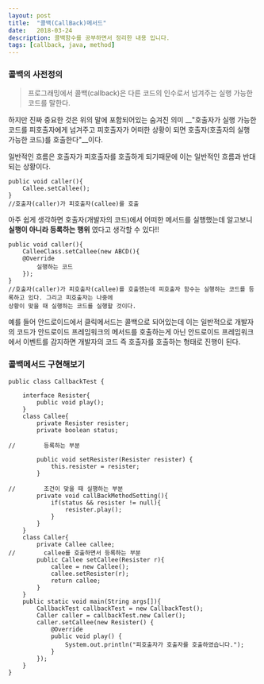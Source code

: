 ```yaml
---
layout: post
title:  "콜백(CallBack)메서드"
date:   2018-03-24
description: 콜백함수를 공부하면서 정리한 내용 입니다.
tags: [callback, java, method]
---
```


### 콜백의 사전정의


>프로그래밍에서 콜백(callback)은 다른 코드의 인수로서 넘겨주는 실행 가능한 코드를 말한다.


하지만 진짜 중요한 것은 위의 말에 포함되어있는 숨겨진 의미 __"호출자가 실행 가능한 코드를 피호출자에게 넘겨주고 피호출자가 어떠한 상황이 되면 호출자(호출자의 실행 가능한 코드)를 호출한다"__이다.


일반적인 흐름은 호출자가 피호출자를 호출하게 되기때문에 이는 일반적인 흐름과 반대되는 상황이다.


~~~
public void caller(){
	Callee.setCallee();
}
//호출자(caller)가 피호출자(callee)를 호출
~~~

아주 쉽게 생각하면 호출자(개발자의 코드)에서 어떠한 메서드를 실행했는데 알고보니 __실행이 아니라 등록하는 행위__ 였다고 생각할 수 있다!!  

~~~
public void caller(){
	CalleeClass.setCallee(new ABCD(){
	@Override
		실행하는 코드
	});
}
//호출자(caller)가 피호출자(callee)를 호출했는데 피호출자 함수는 실행하는 코드를 등록하고 있다. 그리고 피호출자는 나중에
상황이 맞을 때 실행하는 코드를 실행할 것이다.  
~~~


예를 들어 안드로이드에서 클릭메서드는 콜백으로 되어있는데 이는 일반적으로 개발자의 코드가 안드로이드 프레임워크의 메서드를 호출하는게 아닌 안드로이드 프레임워크에서 이벤트를 감지하면 개발자의 코드 즉 호출자를 호출하는 형태로 진행이 된다.


### 콜백메서드 구현해보기


~~~
public class CallbackTest {

    interface Resister{
        public void play();
    }
    class Callee{
        private Resister resister;
        private boolean status;

//        등록하는 부분

        public void setResister(Resister resister) {
            this.resister = resister;
        }

//        조건이 맞을 때 실행하는 부분
        private void callBackMethodSetting(){
            if(status && resister != null){
                resister.play();
            }
        }
    }
    class Caller{
        private Callee callee;
//        callee를 호출하면서 등록하는 부분
        public Callee setCallee(Resister r){
            callee = new Callee();
            callee.setResister(r);
            return callee;
        }
    }
    public static void main(String args[]){
        CallbackTest callbackTest = new CallbackTest();
        Caller caller = callbackTest.new Caller();
        caller.setCallee(new Resister() {
            @Override
            public void play() {
                System.out.println("피호출자가 호출자를 호출하였습니다.");
            }
        });
    }
}
~~~
